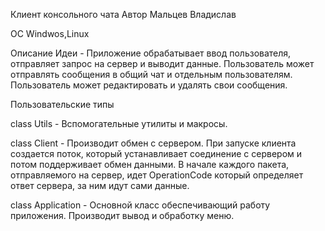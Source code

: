 Клиент консольного чата
Автор Мальцев Владислав

ОС                  Windwos,Linux

Описание Идеи     - Приложение обрабатывает ввод пользователя, отправляет запрос на сервер
					и выводит данные. Пользователь	может отправлять сообщения в общий чат
					и отдельным пользователям. Пользователь может редактировать и удалять 
					свои сообщения.

Пользовательские типы

class Utils       - Вспомогательные утилиты и макросы.
					
class Client	  - Производит обмен с сервером. При запуске клиента создается поток, 
					который устанавливает соединение с сервером и потом поддерживает
					обмен данными. В начале каждого пакета, отправляемого на сервер,
					идет OperationCode который определяет ответ сервера, за ним идут 
					сами данные.
	 
class Application - Основной класс обеспечивающий работу приложения.
				    Производит вывод и обработку меню.
                    




